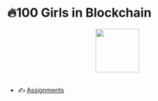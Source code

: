 # 🔥100 Girls in Blockchain
<div id="header" align="center">
  <img src="https://media.giphy.com/media/M9gbBd9nbDrOTu1Mqx/giphy.gif" width="100"/>
</div><br>

- ✍️ [Assignments](https://github.com/Soumya1219/100-GIB/tree/main/Assignments)

